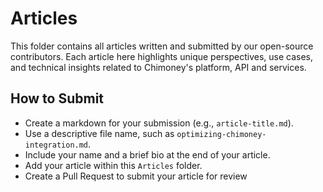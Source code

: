 # Articles

This folder contains all articles written and submitted by our open-source contributors. Each article here highlights unique perspectives, use cases, and technical insights related to Chimoney's platform, API and services.

## How to Submit

- Create a markdown for your submission (e.g., `article-title.md`).
- Use a descriptive file name, such as `optimizing-chimoney-integration.md`.
- Include your name and a brief bio at the end of your article.
- Add your article within this `Articles` folder.
- Create a Pull Request to submit your article for review 

